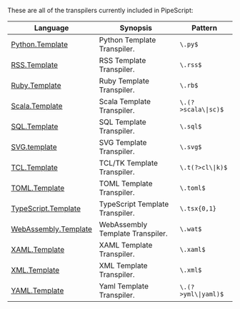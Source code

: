 These are all of the transpilers currently included in PipeScript:



|Language                                                                  |Synopsis                        |Pattern                |
|--------------------------------------------------------------------------|--------------------------------|-----------------------|
|[Python.Template](Transpilers/Templates/Python.Template.psx.ps1)          |Python Template Transpiler.     |```\.py$```            |
|[RSS.Template](Transpilers/Templates/RSS.Template.psx.ps1)                |RSS Template Transpiler.        |```\.rss$```           |
|[Ruby.Template](Transpilers/Templates/Ruby.Template.psx.ps1)              |Ruby Template Transpiler.       |```\.rb$```            |
|[Scala.Template](Transpilers/Templates/Scala.Template.psx.ps1)            |Scala Template Transpiler.      |```\.(?>scala\\|sc)$```|
|[SQL.Template](Transpilers/Templates/SQL.Template.psx.ps1)                |SQL Template Transpiler.        |```\.sql$```           |
|[SVG.template](Transpilers/Templates/SVG.template.psx.ps1)                |SVG Template Transpiler.        |```\.svg$```           |
|[TCL.Template](Transpilers/Templates/TCL.Template.psx.ps1)                |TCL/TK Template Transpiler.     |```\.t(?>cl\\|k)$```   |
|[TOML.Template](Transpilers/Templates/TOML.Template.psx.ps1)              |TOML Template Transpiler.       |```\.toml$```          |
|[TypeScript.Template](Transpilers/Templates/TypeScript.Template.psx.ps1)  |TypeScript Template Transpiler. |```\.tsx{0,1}```       |
|[WebAssembly.Template](Transpilers/Templates/WebAssembly.Template.psx.ps1)|WebAssembly Template Transpiler.|```\.wat$```           |
|[XAML.Template](Transpilers/Templates/XAML.Template.psx.ps1)              |XAML Template Transpiler.       |```\.xaml$```          |
|[XML.Template](Transpilers/Templates/XML.Template.psx.ps1)                |XML Template Transpiler.        |```\.xml$```           |
|[YAML.Template](Transpilers/Templates/YAML.Template.psx.ps1)              |Yaml Template Transpiler.       |```\.(?>yml\\|yaml)$```|

